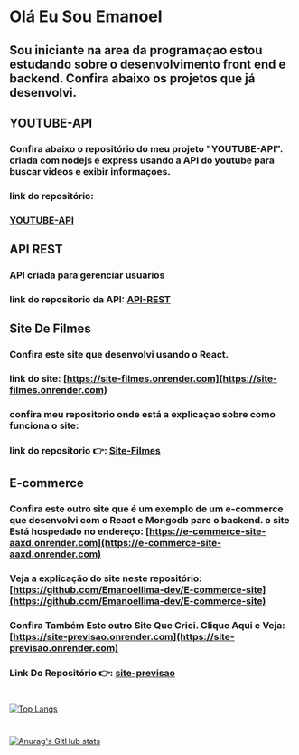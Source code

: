 # Olá Eu Sou Emanoel

## Sou iniciante na area da programaçao estou estudando sobre o desenvolvimento front end e backend. Confira abaixo os projetos que já desenvolvi.

## YOUTUBE-API
### Confira abaixo o repositório do meu projeto "YOUTUBE-API". criada com nodejs e express usando a API do youtube para buscar videos e exibir informaçoes.
### link do repositório:
### [YOUTUBE-API](https://github.com/Emanoellima-dev/YOUTUBE-API)

## API REST
### API criada para gerenciar usuarios
### link do repositorio da API: [API-REST](https://github.com/Emanoellima-dev/API-REST)

## Site De Filmes
### Confira este site que desenvolvi usando o React.
### link do site: [https://site-filmes.onrender.com](https://site-filmes.onrender.com)

### confira meu repositorio onde está a explicaçao sobre como funciona o site:

### link do repositorio 👉: [Site-Filmes](https://github.com/Emanoellima-dev/Site-Filmes)

## E-commerce

### Confira este outro site que é um exemplo de um e-commerce que desenvolvi com o React e Mongodb paro o backend. o site Está hospedado no endereço: [https://e-commerce-site-aaxd.onrender.com](https://e-commerce-site-aaxd.onrender.com)

### Veja a explicação do site neste repositório: [https://github.com/Emanoellima-dev/E-commerce-site](https://github.com/Emanoellima-dev/E-commerce-site)


### Confira Também Este outro Site Que Criei. Clique Aqui e Veja: [https://site-previsao.onrender.com](https://site-previsao.onrender.com)
### Link Do Repositório 👉: [site-previsao](https://github.com/Emanoellima-dev/site-previsao)

#

[![Top Langs](https://github-readme-stats.vercel.app/api/top-langs/?username=Emanoellima-dev&layout=donut)](https://github.com/anuraghazra/github-readme-stats)

#

[![Anurag's GitHub stats](https://github-readme-stats.vercel.app/api?username=Emanoellima-dev&show_icons=true&theme=radical&hide=contribs,prs&show=discussions_answered)](https://github.com/anuraghazra/github-readme-stats)
